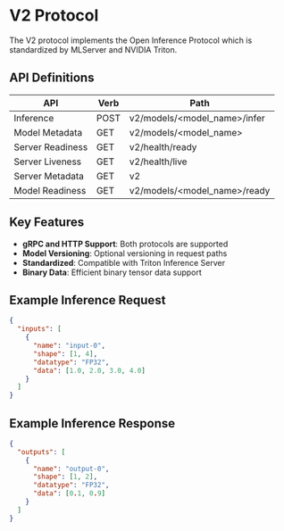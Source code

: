 # V2 Protocol

The V2 protocol implements the Open Inference Protocol which is standardized by MLServer and NVIDIA Triton.

## API Definitions

| API              | Verb | Path                           |
|------------------|------|--------------------------------|
| Inference        | POST | v2/models/\<model_name\>/infer |
| Model Metadata   | GET  | v2/models/\<model_name\>       |
| Server Readiness | GET  | v2/health/ready                |
| Server Liveness  | GET  | v2/health/live                 |
| Server Metadata  | GET  | v2                             |
| Model Readiness  | GET  | v2/models/\<model_name\>/ready |

## Key Features

- **gRPC and HTTP Support**: Both protocols are supported
- **Model Versioning**: Optional versioning in request paths
- **Standardized**: Compatible with Triton Inference Server
- **Binary Data**: Efficient binary tensor data support

## Example Inference Request

```json
{
  "inputs": [
    {
      "name": "input-0",
      "shape": [1, 4],
      "datatype": "FP32",
      "data": [1.0, 2.0, 3.0, 4.0]
    }
  ]
}
```

## Example Inference Response

```json
{
  "outputs": [
    {
      "name": "output-0", 
      "shape": [1, 2],
      "datatype": "FP32",
      "data": [0.1, 0.9]
    }
  ]
}
```
